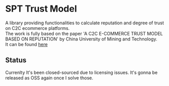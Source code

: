 # SPT Trust Model
A library providing functionalities to calculate reputation and degree of trust on C2C ecommerce platforms.<br>
The work is fully based on the paper 'A C2C E-COMMERCE TRUST MODEL BASED ON REPUTATION' by China University of Mining and Technology.<br>
It can be found [here](http://www.jatit.org/volumes/Vol96No11/27Vol96No11.pdf)

## Status
Currenlty It's been closed-sourced due to licensing issues. It's gonna be released as OSS again once I solve those.
